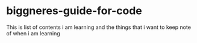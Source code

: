 # biggneres-guide-for-code
This is list of contents i am learning and the things that i want to keep note of when i am learning
